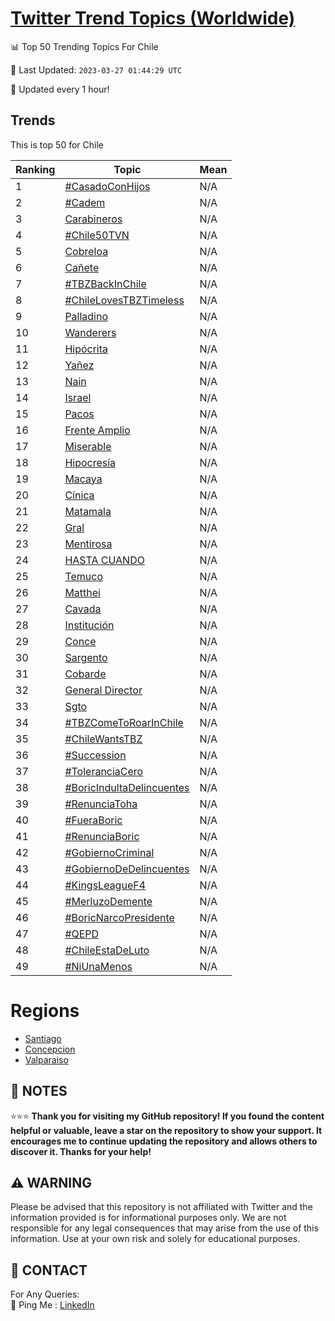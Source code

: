 [Twitter Trend Topics (Worldwide)](https://github.com/ErcinDedeoglu/Twitter-Trend-Topics)
==========


📊 Top 50 Trending Topics For Chile

📆 Last Updated: `2023-03-27 01:44:29 UTC`

🔧 Updated every 1 hour!


## Trends

This is top 50 for Chile

| Ranking | Topic | Mean |
| ------- | ------------ | ------------ |
| 1 | [#CasadoConHijos](http://twitter.com/search?q=%23CasadoConHijos) | N/A |
| 2 | [#Cadem](http://twitter.com/search?q=%23Cadem) | N/A |
| 3 | [Carabineros](http://twitter.com/search?q=Carabineros) | N/A |
| 4 | [#Chile50TVN](http://twitter.com/search?q=%23Chile50TVN) | N/A |
| 5 | [Cobreloa](http://twitter.com/search?q=Cobreloa) | N/A |
| 6 | [Cañete](http://twitter.com/search?q=Ca%c3%b1ete) | N/A |
| 7 | [#TBZBackInChile](http://twitter.com/search?q=%23TBZBackInChile) | N/A |
| 8 | [#ChileLovesTBZTimeless](http://twitter.com/search?q=%23ChileLovesTBZTimeless) | N/A |
| 9 | [Palladino](http://twitter.com/search?q=Palladino) | N/A |
| 10 | [Wanderers](http://twitter.com/search?q=Wanderers) | N/A |
| 11 | [Hipócrita](http://twitter.com/search?q=Hip%c3%b3crita) | N/A |
| 12 | [Yañez](http://twitter.com/search?q=Ya%c3%b1ez) | N/A |
| 13 | [Nain](http://twitter.com/search?q=Nain) | N/A |
| 14 | [Israel](http://twitter.com/search?q=Israel) | N/A |
| 15 | [Pacos](http://twitter.com/search?q=Pacos) | N/A |
| 16 | [Frente Amplio](http://twitter.com/search?q=Frente+Amplio) | N/A |
| 17 | [Miserable](http://twitter.com/search?q=Miserable) | N/A |
| 18 | [Hipocresía](http://twitter.com/search?q=Hipocres%c3%ada) | N/A |
| 19 | [Macaya](http://twitter.com/search?q=Macaya) | N/A |
| 20 | [Cínica](http://twitter.com/search?q=C%c3%adnica) | N/A |
| 21 | [Matamala](http://twitter.com/search?q=Matamala) | N/A |
| 22 | [Gral](http://twitter.com/search?q=Gral) | N/A |
| 23 | [Mentirosa](http://twitter.com/search?q=Mentirosa) | N/A |
| 24 | [HASTA CUANDO](http://twitter.com/search?q=HASTA+CUANDO) | N/A |
| 25 | [Temuco](http://twitter.com/search?q=Temuco) | N/A |
| 26 | [Matthei](http://twitter.com/search?q=Matthei) | N/A |
| 27 | [Cavada](http://twitter.com/search?q=Cavada) | N/A |
| 28 | [Institución](http://twitter.com/search?q=Instituci%c3%b3n) | N/A |
| 29 | [Conce](http://twitter.com/search?q=Conce) | N/A |
| 30 | [Sargento](http://twitter.com/search?q=Sargento) | N/A |
| 31 | [Cobarde](http://twitter.com/search?q=Cobarde) | N/A |
| 32 | [General Director](http://twitter.com/search?q=General+Director) | N/A |
| 33 | [Sgto](http://twitter.com/search?q=Sgto) | N/A |
| 34 | [#TBZComeToRoarInChile](http://twitter.com/search?q=%23TBZComeToRoarInChile) | N/A |
| 35 | [#ChileWantsTBZ](http://twitter.com/search?q=%23ChileWantsTBZ) | N/A |
| 36 | [#Succession](http://twitter.com/search?q=%23Succession) | N/A |
| 37 | [#ToleranciaCero](http://twitter.com/search?q=%23ToleranciaCero) | N/A |
| 38 | [#BoricIndultaDelincuentes](http://twitter.com/search?q=%23BoricIndultaDelincuentes) | N/A |
| 39 | [#RenunciaToha](http://twitter.com/search?q=%23RenunciaToha) | N/A |
| 40 | [#FueraBoric](http://twitter.com/search?q=%23FueraBoric) | N/A |
| 41 | [#RenunciaBoric](http://twitter.com/search?q=%23RenunciaBoric) | N/A |
| 42 | [#GobiernoCriminal](http://twitter.com/search?q=%23GobiernoCriminal) | N/A |
| 43 | [#GobiernoDeDelincuentes](http://twitter.com/search?q=%23GobiernoDeDelincuentes) | N/A |
| 44 | [#KingsLeagueF4](http://twitter.com/search?q=%23KingsLeagueF4) | N/A |
| 45 | [#MerluzoDemente](http://twitter.com/search?q=%23MerluzoDemente) | N/A |
| 46 | [#BoricNarcoPresidente](http://twitter.com/search?q=%23BoricNarcoPresidente) | N/A |
| 47 | [#QEPD](http://twitter.com/search?q=%23QEPD) | N/A |
| 48 | [#ChileEstaDeLuto](http://twitter.com/search?q=%23ChileEstaDeLuto) | N/A |
| 49 | [#NiUnaMenos](http://twitter.com/search?q=%23NiUnaMenos) | N/A |



# Regions

* [Santiago](</Chile/Santiago.md>)
* [Concepcion](</Chile/Concepcion.md>)
* [Valparaiso](</Chile/Valparaiso.md>)



## 📝 NOTES

⭐⭐⭐ **Thank you for visiting my GitHub repository! If you found the content helpful or valuable, leave a star on the repository to show your support. It encourages me to continue updating the repository and allows others to discover it. Thanks for your help!**


## ⚠️ WARNING

Please be advised that this repository is not affiliated with Twitter and the information provided is for informational purposes only. We are not responsible for any legal consequences that may arise from the use of this information. Use at your own risk and solely for educational purposes.


## 📨 CONTACT

 For Any Queries:  
            🏓 Ping Me : [LinkedIn](https://www.linkedin.com/in/ercindedeoglu/)
